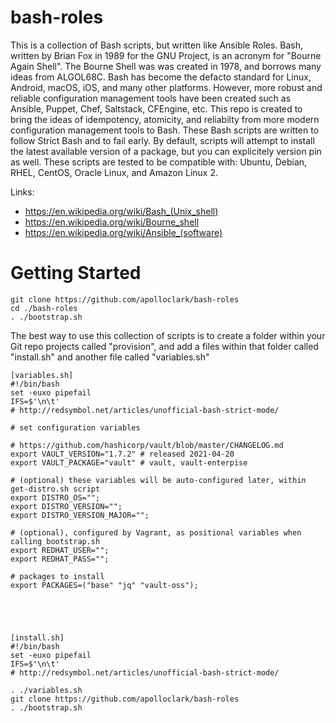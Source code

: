 # bash-roles

This is a collection of Bash scripts, but written like Ansible Roles. Bash, written by Brian Fox in 1989 for the GNU Project, is an acronym for "Bourne Again Shell". The Bourne Shell was was created in 1978, and borrows many ideas from ALGOL68C. Bash has become the defacto standard for Linux, Android, macOS, iOS, and many other platforms. However, more robust and reliable configuration management tools have been created such as Ansible, Puppet, Chef, Saltstack, CFEngine, etc. This repo is created to bring the ideas of idempotency, atomicity, and reliabilty from more modern configuration management tools to Bash. These Bash scripts are written to follow Strict Bash and to fail early. By default, scripts will attempt to install the latest available version of a package, but you can explicitely version pin as well. These scripts are tested to be compatible with: Ubuntu, Debian, RHEL, CentOS, Oracle Linux, and Amazon Linux 2.

Links:
- https://en.wikipedia.org/wiki/Bash_(Unix_shell)
- https://en.wikipedia.org/wiki/Bourne_shell
- https://en.wikipedia.org/wiki/Ansible_(software)



# Getting Started

```shell
git clone https://github.com/apolloclark/bash-roles
cd ./bash-roles
. ./bootstrap.sh
```

The best way to use this collection of scripts is to create a folder within your Git repo projects called "provision", and add a files within that folder called "install.sh" and another file called "variables.sh"

```shell
[variables.sh]
#!/bin/bash
set -euxo pipefail
IFS=$'\n\t'
# http://redsymbol.net/articles/unofficial-bash-strict-mode/

# set configuration variables

# https://github.com/hashicorp/vault/blob/master/CHANGELOG.md
export VAULT_VERSION="1.7.2" # released 2021-04-20
export VAULT_PACKAGE="vault" # vault, vault-enterpise

# (optional) these variables will be auto-configured later, within get-distro.sh script
export DISTRO_OS="";
export DISTRO_VERSION="";
export DISTRO_VERSION_MAJOR="";

# (optional), configured by Vagrant, as positional variables when calling bootstrap.sh
export REDHAT_USER="";
export REDHAT_PASS="";

# packages to install
export PACKAGES=("base" "jq" "vault-oss");





[install.sh]
#!/bin/bash
set -euxo pipefail
IFS=$'\n\t'
# http://redsymbol.net/articles/unofficial-bash-strict-mode/

. ./variables.sh
git clone https://github.com/apolloclark/bash-roles
. ./bootstrap.sh

```